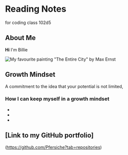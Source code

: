 # Reading Notes
for coding class 102d5

## About Me
**Hi** I'm Billie

![My favourite painting "The Entire City" by Max Ernst](https://media.tate.org.uk/art/images/work/N/N05/N05289_10.jpg)

## Growth Mindset
A commitment to the idea that your potential is not limited, 
### How I can keep myself in a growth mindset
*
*
*

## [Link to my GitHub portfolio]
(https://github.com/Pfersiche?tab=repositories)

